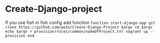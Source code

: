 # Create-Django-project

If you use fish in fish config add function
`function start-django-app
    git clone https://github.com/we3x/Create-Django-Project $argv
    cd $argv
    echo $argv > provision/roles/common/nameOfProject.txt
    vagrant up --provision
end`
